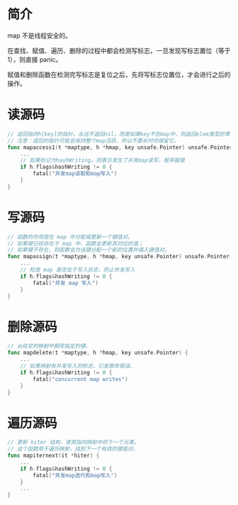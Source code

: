 # 简介

map 不是线程安全的。

在查找、赋值、遍历、删除的过程中都会检测写标志，一旦发现写标志置位（等于1），则直接 panic。

赋值和删除函数在检测完写标志是复位之后，先将写标志位置位，才会进行之后的操作。



# 读源码

```go
// 返回指向h[key]的指针。永远不返回nil，而是如果key不在map中，则返回elem类型的零对象的引用。
// 注意：返回的指针可能会保持整个map活跃，所以不要长时间保留它。
func mapaccess1(t *maptype, h *hmap, key unsafe.Pointer) unsafe.Pointer {
	...
	// 如果标记为hashWriting，则表示发生了并发map读写，程序报错
	if h.flags&hashWriting != 0 {
		fatal("并发map读取和map写入")
	}
}
```

# 写源码

```go
// 函数的作用是在 map 中分配或更新一个键值对。
// 如果键已经存在于 map 中，函数会更新其对应的值；
// 如果键不存在，则函数会为该键分配一个新的位置并插入键值对。
func mapassign(t *maptype, h *hmap, key unsafe.Pointer) unsafe.Pointer {
	...
	// 检查 map 是否处于写入状态，防止并发写入
	if h.flags&hashWriting != 0 {
		fatal("并发 map 写入")
	}
}
```

# 删除源码

```go
// 从给定的映射中删除指定的键。
func mapdelete(t *maptype, h *hmap, key unsafe.Pointer) {
	...
	// 如果映射有并发写入的标志，引发致命错误。
	if h.flags&hashWriting != 0 {
		fatal("concurrent map writes")
    }
}
```

# 遍历源码

```go
// 更新 hiter 结构，使其指向映射中的下一个元素。
// 这个函数用于遍历映射，找到下一个有效的键值对。
func mapiternext(it *hiter) {
	...
	if h.flags&hashWriting != 0 {
		fatal("并发map迭代和map写入")
	}
    ...
}
```

